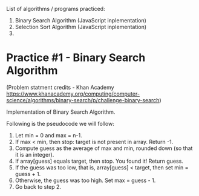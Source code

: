 List of algorithms / programs practiced:

1. Binary Search Algorithm (JavaScript inplementation)
2. Selection Sort Algorithm (JavaScript inplementation)
3. 



# Practice #1 - Binary Search Algorithm
(Problem statment credits - Khan Academy https://www.khanacademy.org/computing/computer-science/algorithms/binary-search/p/challenge-binary-search)

Implementation of Binary Search Algorithm.

Following is the pseudocode we will follow:

1. Let min = 0 and max = n-1.
2. If max < min, then stop: target is not present in array. Return -1.
3. Compute guess as the average of max and min, rounded down (so that it is an integer).
4. If array[guess] equals target, then stop. You found it! Return guess.
5. If the guess was too low, that is, array[guess] < target, then set min = guess + 1.
6. Otherwise, the guess was too high. Set max = guess - 1.
7. Go back to step 2.
